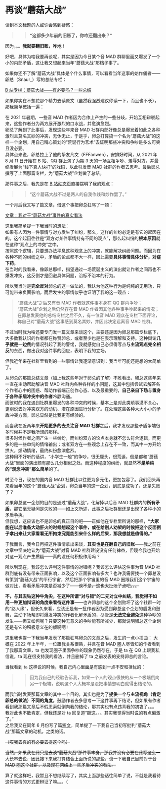 # 再谈“蘑菇大战”

读到本文标题的人或许会感到疑惑：

>> **“这都多少年前的旧账了，你咋还翻出来？”**

因为。。。**我就要翻旧账，咋地**！

好吧，具体为啥我要再谈呢，其实是因为今日某个音 MAD 群聊里面又爆发了一个小的内部矛盾，这让我又想起来当年“蘑菇大战”那档子事了。

如果你还不了解“蘑菇大战”具体是个什么事情，可以看看当年这事的始作俑者——卵总（Snaur_）写的总结专栏：

[B 站专栏：蘑菇大战——有必要吗？一些总结](https://www.bilibili.com/read/cv12655666/)

如果你实在不想花那个精力去读原文（虽然我强烈建议你读一下，而且也不长），那我简单概括一遍：

在 2021 年暑期，一些音 MAD 作者因为合作上产生的一些分歧，开始互相辩驳起来，这些作者分为两方展开激烈的口水战，并愈演愈烈。<br>
卵总了解到了此事后，发现这些年来音 MAD 社群内部好像总是爆发着如此之各种激烈且莫名其妙的冲突，无休无止，于是乎，卵总打算搞一个名为“蘑菇大战”的这样一个企划，用自己精心策划的“荒诞行为艺术”去证明那些冲突和争吵是多么可笑且没必要。<br>
具体点来说，卵总拉上了他的挚友凡文（FFFanwen），安排好时间，从 2021 年 8 月 11 日开始在 B 站、QQ 群上演了为期 3 天的一场互相争吵、羞辱对方，并最终发展为“线下真人快打”的戏码，以此引发音 MAD 社群的作者去思考。最后卵总撰写了上面那篇专栏，为“蘑菇大战”企划做了总结。

那件事之后，我先是在 [B 站动态页](https://t.bilibili.com/558830890808876228)直接摆明了我的观点：

>> “这个蘑菇大战不过是两人的自我作践和炒作罢了。”

一个月后我又写了篇文章，借这个事把卵总狂骂了一顿：

<a href="javascript:void(0)" onclick="createmdprompt('210917',0,null,null,1)">文章：我对于“蘑菇大战”事件的真实看法</a>

这里我简单提一下我当时的想法：<br>
如果有人因为一件事情与对方发生了纠纷，那么，这样的纠纷必定是有它的起因在的。这个起因往往是“双方对某件事情持有不同的观点”，那么起纠纷的**根本原因**就在这种“观点上的冲突”之中。<br>
按照这个逻辑，只要想办法平息这种观念上的冲突，就能解决纠纷问题。而因为在各种不同的纠纷之中，矛盾的论点都不大一样，因此需要**具体事情具体分析，对症下药**。<br>
在当时的我看来，像卵总那样，指望通过一场荒诞主义的演出就让作者之间再也不爆发冲突，这反倒才是回避具体问题，治标不治本的行为。

所以我当时是**完全反对**卵总的这一做法的，我认为他这种行为是纯纯的无用功，只可能带来负面影响。而后发生的事情似乎也证明了我的这一观点：<br>
> “蘑菇大战”之后又有音 MAD 作者就这件事本身在 QQ 群内争吵；<br>
“蘑菇大战”企划之后仍然存在音 MAD 作者因其他各种事争吵起来的情况；<br>
在卵总发表他的总结专栏之后不久，有一位音 MAD 观众在专栏下面评论，称自己对“蘑菇大战”这事感到莫名其妙，并因此决定远离音 MAD 社群。

不过当时我为啥还要专门发一篇文章来谈这个，主要还是因为卵总那篇专栏底下，大多数我认识的作者都在称赞卵总，或者至少也是在表示理解和支持。这种舆论**几乎就是一边倒**的情况引起了我的警惕，我就感觉自己必须得写点**与主流观点完全相反**的东西，做出我对这件事的回应，表明下我的立场。

但我近年来在社群里看到的一些事情让我逐渐意识到：我当年可能还是想的太简单了。

从卵总的那篇总结文章（加上我这些年对于卵总的了解）不难看出，卵总这些年来一直在主动帮助解决音 MAD 社群内各种各样的小问题，这其中包括尝试去解答各个作者心中的困惑、帮助作者端正创作心态、以及最重要的，**自己亲自下场**与**置身于各种矛盾冲突中的作者**冷静沟通。<br>
而彼时的我在遇到社群里爆发的各种冲突的时候，基本上是对此类琐事漠不关心，更别说去对冲突双方的动机、潜在原因进行分析了。在处理这些各种大大小小的矛盾冲突方面，卵总显然是比我更有经验的。

而当我在近两年来**开始更多的去关注音 MAD 社群**之后，我才发现那些矛盾争端很多时候并不是我所想的那样。<br>
很多时候作者之间产生一些纠纷，而纠纷双方的论点本身就不怎么符合逻辑，而更多的是一些单纯的情绪输出；或者双方在一些观念上存在不一致，而其中一方开始拱火，煽动情绪，最终纠纷愈演愈烈。<br>
这种用不好听的话讲，“小学生一般”的争吵，很无厘头，很荒诞，倒是都和“蘑菇大战”里面的演出颇有那么几分相似之处。而这种程度的纠纷，就显然**不是单纯的“观念冲突”那么简单**的了。

时至今日，现在的国内音 MAD 社群比以往更为多元化，更加包容了。我们回头再来看当年的这个“蘑菇大战”企划，卵总当年的这一企划，到底是成功了，还是失败了？

如果卵总这一企划的目的是通过“蘑菇大战”，化解掉以后音 MAD 社群内的**所有矛盾**，那它毫无疑问是失败的——如上文所述，此事之后社群里还是出现了各种小的矛盾争执。<br>
但我想，这应该也不是卵总的真正目的吧——正如他在专栏里所说的那样，**“大家能在以后准备大动肝火的时候想起这个事件，或在给别人劝架的时候把这个反面例子拿出来让大家看看无所拘束究竟能引来什么样的后果，那我想就是值得的。”**<br>

于我而言，我今日再把这件事情拿出来谈，**其实也是在翻自己的旧账**——我之前在文章中坚决地认为“蘑菇大战”对音 MAD 社群建设没有任何裨益，但现今我也开始对这一观点产生质疑——真的没任何积极作用吗？

所以到现在，我该怎么评判这件事情的对错呢？我该怎么评估这件事为音 MAD 社群到底有没有带来正面影响，以及这个正面影响有多大？也许我需要找一个卵总没有策划“蘑菇大战”的平行宇宙，然后把那个宇宙里的音 MAD 圈跟我们这个宇宙的做对比，看看矛盾冲突是否减少了——~~诶不是，这也太扯淡了点吧。。。~~

**不，与其去钻这种牛角尖，在这种所谓“对与错”的二元对立中纠结，我觉得不如用一种更加辩证的角度来看待这件事**——也许卵总的这个企划败坏了这个社群一时的“路人缘”，但长久来看，应该还是有一批作者因为受到卵总这个企划的启发和鼓舞，主动下场帮即将爆发冲突的作者化解矛盾的，尽管是**无法完全避免**这种争吵的发生——但又如何呢？只要这种无意义的争吵能有所减少，那就说明卵总这个企划还是有它的积极意义在的额啊啊！

这里我也提一下我当年发表了那篇狂骂卵总的文章之后，发生的一点小插曲：
大概在 2022 年上半年，一位跟我关系很熟，并且在音 MAD 圈人尽皆知的作者看到了我那篇文章，ta 也发现圈子里面争吵的现象仍然存在，于是 ta 在 QQ 上跟我私信说，ta 现在很支持我的看法，并且删掉了 ta 之前发表的支持卵总的言论。

当我看到 ta 这样说的时候，我自己内心里面是有感到一点不安和担忧的：

>> 因为我自己的经验告诉我，如果一个人的观点很快的从一个极端倒向另一个极端，说明这个人大概率是没把事情想明白就得出结论的。

而我当时发表那篇文章的其中一个目的，其实也是为了**提供一个与主流视角（肯定卵总的做法）不同的角度**，鼓励作者去多思考一下这件事再下结论，但如果有作者看到我那篇文章后不假思索就倒向我的结论，那其实也有点违背我的初衷了。。。<br>
我对此也不敢肯定，但我还是对 ta 回复道“额这。。。其实我觉得当时说的有点偏激了。”<br>
之后我又在同年 6 月份写了篇<a href="javascript:void(0)" onclick="createmdprompt('220601',0,null,null,1)">短文</a>，简单提了一下我自己当初写批判“蘑菇大战”那篇文章的动机，之类的话。

~~（哎我去真的有必要去提这个吗）~~

~~当然，如果我在此只是去谈“蘑菇大战”那件事本身，那我并没有必要在此写这么一大长串去说，因此接下来我打算结合上面所说的那些，谈一下我自己目前对于音 MAD 圈这个社群，以及现在网络上一些矛盾冲突的看法。~~

算了就这样吧，我暂且不想继续写了，其实上面那些话往简单了说，不就是我看待这件事情的方式更辩证了嘛。。。（